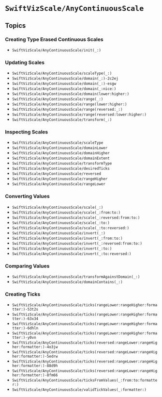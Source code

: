 # ``SwiftVizScale/AnyContinuousScale``

## Topics

### Creating Type Erased Continuous Scales

- ``SwiftVizScale/AnyContinuousScale/init(_:)``

### Updating Scales

- ``SwiftVizScale/AnyContinuousScale/scaleType(_:)``
- ``SwiftVizScale/AnyContinuousScale/domain(_:)-2c2ej``
- ``SwiftVizScale/AnyContinuousScale/domain(_:)-esgw``
- ``SwiftVizScale/AnyContinuousScale/domain(_:nice:)``
- ``SwiftVizScale/AnyContinuousScale/domain(lower:higher:)``
- ``SwiftVizScale/AnyContinuousScale/range(_:)``
- ``SwiftVizScale/AnyContinuousScale/range(lower:higher:)``
- ``SwiftVizScale/AnyContinuousScale/range(reversed:_:)``
- ``SwiftVizScale/AnyContinuousScale/range(reversed:lower:higher:)``
- ``SwiftVizScale/AnyContinuousScale/transform(_:)``

### Inspecting Scales

- ``SwiftVizScale/AnyContinuousScale/scaleType``
- ``SwiftVizScale/AnyContinuousScale/domainLower``
- ``SwiftVizScale/AnyContinuousScale/domainHigher``
- ``SwiftVizScale/AnyContinuousScale/domainExtent``
- ``SwiftVizScale/AnyContinuousScale/transformType``
- ``SwiftVizScale/AnyContinuousScale/desiredTicks``
- ``SwiftVizScale/AnyContinuousScale/reversed``
- ``SwiftVizScale/AnyContinuousScale/rangeHigher``
- ``SwiftVizScale/AnyContinuousScale/rangeLower``

### Converting Values

- ``SwiftVizScale/AnyContinuousScale/scale(_:)``
- ``SwiftVizScale/AnyContinuousScale/scale(_:from:to:)``
- ``SwiftVizScale/AnyContinuousScale/scale(_:reversed:from:to:)``
- ``SwiftVizScale/AnyContinuousScale/scale(_:to:)``
- ``SwiftVizScale/AnyContinuousScale/scale(_:to:reversed:)``
- ``SwiftVizScale/AnyContinuousScale/invert(_:)``
- ``SwiftVizScale/AnyContinuousScale/invert(_:from:to:)``
- ``SwiftVizScale/AnyContinuousScale/invert(_:reversed:from:to:)``
- ``SwiftVizScale/AnyContinuousScale/invert(_:to:)``
- ``SwiftVizScale/AnyContinuousScale/invert(_:to:reversed:)``

### Comparing Values

- ``SwiftVizScale/AnyContinuousScale/transformAgainstDomain(_:)``
- ``SwiftVizScale/AnyContinuousScale/domainContains(_:)``

### Creating Ticks

- ``SwiftVizScale/AnyContinuousScale/ticks(rangeLower:rangeHigher:formatter:)-53t2s``
- ``SwiftVizScale/AnyContinuousScale/ticks(rangeLower:rangeHigher:formatter:)-63x34``
- ``SwiftVizScale/AnyContinuousScale/ticks(rangeLower:rangeHigher:formatter:)-6dhln``
- ``SwiftVizScale/AnyContinuousScale/ticks(rangeLower:rangeHigher:formatter:)-y0vn``
- ``SwiftVizScale/AnyContinuousScale/ticks(reversed:rangeLower:rangeHigher:formatter:)-4o3jw``
- ``SwiftVizScale/AnyContinuousScale/ticks(reversed:rangeLower:rangeHigher:formatter:)-5edrw``
- ``SwiftVizScale/AnyContinuousScale/ticks(reversed:rangeLower:rangeHigher:formatter:)-88d9h``
- ``SwiftVizScale/AnyContinuousScale/ticks(reversed:rangeLower:rangeHigher:formatter:)-8fm66``
- ``SwiftVizScale/AnyContinuousScale/ticksFromValues(_:from:to:formatter:)``
- ``SwiftVizScale/AnyContinuousScale/validTickValues(_:formatter:)``
